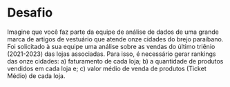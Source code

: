 # Desafio
Imagine que você faz parte da equipe de análise de
dados de uma grande marca de artigos de vestuário que atende
onze cidades do brejo paraibano. Foi solicitado à sua equipe uma
análise sobre as vendas do último triênio (2021-2023) das lojas
associadas.
Para isso, é necessário gerar rankings das onze cidades:
a) faturamento de cada loja;
b) a quantidade de produtos vendidos em cada loja e;
c) valor médio de venda de produtos (Ticket Médio) de cada
loja.
